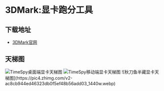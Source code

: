 # 3DMark:显卡跑分工具
## 下载地址
- [3DMark官网](https://www.3dmark.com/)

## 天梯图
<img src="https://i0.hdslb.com/bfs/new_dyn/0b506d71fdf0d47cf0e9a1cd431b3d0925324092.jpg" alt="TimeSpy桌面端显卡天梯图" referrerPolicy="no-referrer">
<img src="https://i0.hdslb.com/bfs/new_dyn/acc35deb54b6e5e61045bacc7876869d25324092.jpg" alt="TimeSpy移动端显卡天梯图" referrerPolicy="no-referrer">
![秋刀鱼半藏显卡天梯图](https://pic4.zhimg.com/v2-ac8cb944ed46323db0f5ef48b56add03_1440w.webp)